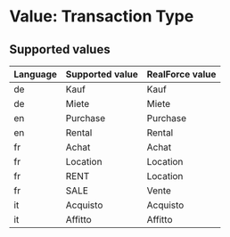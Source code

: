 # Value: Transaction Type

## Supported values

| Language | Supported value | RealForce value |
| :--- | :--- | :--- |
| de | Kauf | Kauf |
| de | Miete | Miete |
| en | Purchase | Purchase |
| en | Rental | Rental |
| fr | Achat | Achat |
| fr | Location | Location |
| fr | RENT | Location |
| fr | SALE | Vente |
| it | Acquisto | Acquisto |
| it | Affitto | Affitto |
